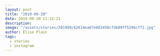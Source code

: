 ```yaml
---
layout: post
title: "2019-09-20"
date: 2019-09-20 11:22:21
description: 
image: "/assets/stories/201909/62614ea67e883458cfdb89ff5296cff2.jpg"
author: Elise Plain
tags: 
  - stories
  - instagram
---
```



<p></p>
